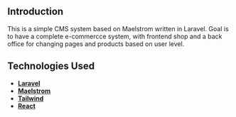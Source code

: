 ## Introduction

This is a simple CMS system based on Maelstrom written in Laravel.
Goal is to have a complete e-commercce system, with frontend shop and a back office for changing pages and products based on user level.

## Technologies Used

- **[Laravel](https://laravel.com/)**
- **[Maelstrom](https://www.maelstrom-cms.com/)**
- **[Tailwind](https://tailwindcss.com/)**
- **[React](https://reactjs.org/)**
